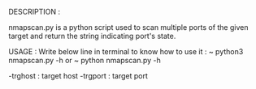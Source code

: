 DESCRIPTION :

nmapscan.py is a python script used to scan multiple ports of the given target and return the string indicating port's state.

USAGE :
Write below line in terminal to know how to use it :
         ~ python3 nmapscan.py -h
	 or
	 ~ python nmapscan.py -h
        
-trghost : target host
-trgport : target port
		 
		 
